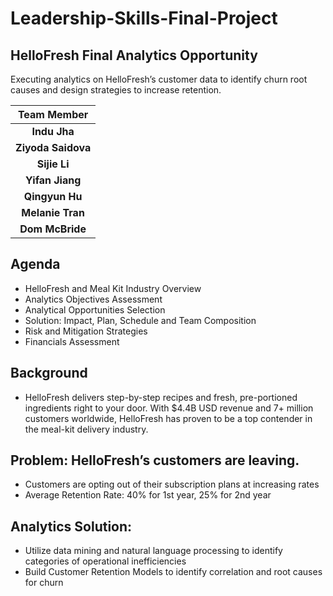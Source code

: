 # Leadership-Skills-Final-Project
## HelloFresh Final Analytics Opportunity
Executing analytics on HelloFresh’s customer data to identify churn root causes and design strategies to increase retention.

|Team Member|
|:---:|
|**Indu Jha**|
|**Ziyoda Saidova**|
|**Sijie Li**|
|**Yifan Jiang**|
|**Qingyun Hu**|
|**Melanie Tran**|
|**Dom McBride**|

## Agenda
* HelloFresh and Meal Kit Industry Overview
* Analytics Objectives Assessment
* Analytical Opportunities Selection
* Solution: Impact, Plan, Schedule and Team Composition
* Risk and Mitigation Strategies
* Financials Assessment

## Background
* HelloFresh delivers step-by-step recipes and fresh, pre-portioned ingredients right to your door. With $4.4B USD revenue and 7+ million customers worldwide, HelloFresh has proven to be a top contender in the meal-kit delivery industry.
## Problem: HelloFresh’s customers are leaving.
* Customers are opting out of their subscription plans at increasing rates
* Average Retention Rate: 40% for 1st year, 25% for 2nd year
## Analytics Solution:
* Utilize data mining and natural language processing to identify categories of operational inefficiencies
* Build Customer Retention Models to identify correlation and root causes for churn
